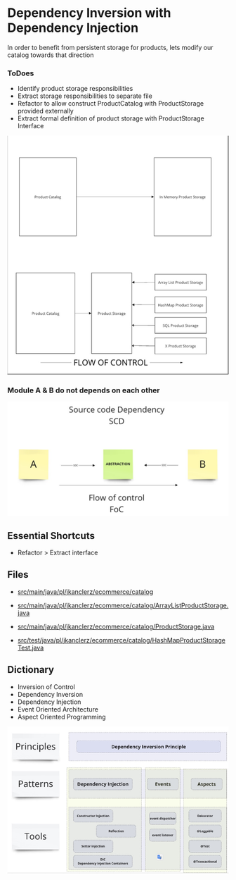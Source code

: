 # Dependency Inversion with Dependency Injection

In order to benefit from persistent storage for products, lets modify our catalog towards 
that direction

### ToDoes
- Identify product storage responsibilities
- Extract storage responsibilities to separate file
- Refactor to allow construct ProductCatalog with ProductStorage provided externally
- Extract formal definition of product storage with ProductStorage Interface

![Refactor stages](assets/04__refactor.jpg)

### Module A & B do not depends on each other

![Dependency graph](assets/04__scd-foc.jpg)

## Essential Shortcuts
* Refactor > Extract interface

## Files
* [src/main/java/pl/jkanclerz/ecommerce/catalog](../src/test/java/pl/jkanclerz/ecommerce/catalog)
* [src/main/java/pl/jkanclerz/ecommerce/catalog/ArrayListProductStorage.java](../src/main/java/pl/mbanasevych/ecommerce/catalog/ArrayListProductStorage.java)
* [src/main/java/pl/jkanclerz/ecommerce/catalog/ProductStorage.java](../src/main/java/pl/mbanasevych/ecommerce/catalog/ProductStorage.java)

* [src/test/java/pl/jkanclerz/ecommerce/catalog/HashMapProductStorageTest.java](../src/test/java/pl/jkanclerz/ecommerce/catalog/HashMapProductStorageTest.java)


## Dictionary
* Inversion of Control
* Dependency Inversion
* Dependency Injection
* Event Oriented Architecture
* Aspect Oriented Programming

![Dependency Inversion](assets/04__dip.jpg)